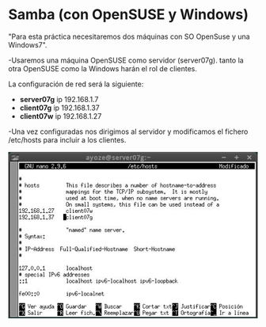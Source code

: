# Samba (con OpenSUSE y Windows)

"Para esta práctica necesitaremos dos máquinas con SO OpenSuse y una Windows7".

-Usaremos una máquina OpenSUSE como servidor (server07g). tanto la otra OpenSUSE como la Windows harán el rol de clientes.

La configuración de red será la siguiente:

  - **server07g** ip 192.168.1.7
  - **client07g** ip 192.168.1.37
  - **client07w** ip 192.168.1.27

-Una vez configuradas nos dirigimos al servidor y modificamos el fichero /etc/hosts para incluir a los clientes.

![](1.JPG)
